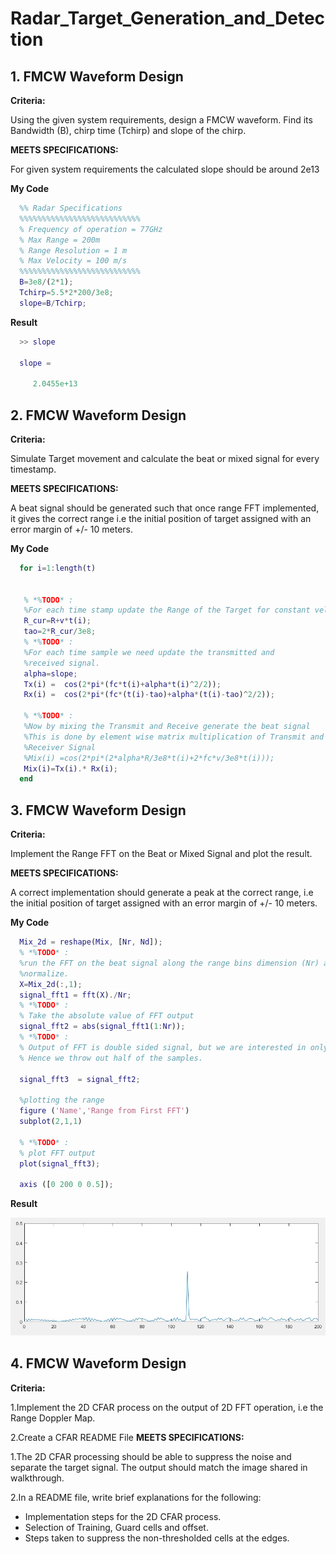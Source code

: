 # Radar_Target_Generation_and_Detection
## 1. FMCW Waveform Design
**Criteria:** 

Using the given system requirements, design a FMCW waveform. Find its Bandwidth (B), chirp time (Tchirp) and slope of the chirp.

**MEETS SPECIFICATIONS:**  

For given system requirements the calculated slope should be around 2e13 

**My Code**
 ```matlab
   %% Radar Specifications 
   %%%%%%%%%%%%%%%%%%%%%%%%%%%
   % Frequency of operation = 77GHz
   % Max Range = 200m
   % Range Resolution = 1 m
   % Max Velocity = 100 m/s
   %%%%%%%%%%%%%%%%%%%%%%%%%%%
   B=3e8/(2*1);
   Tchirp=5.5*2*200/3e8;
   slope=B/Tchirp;
   ```
**Result**
 ```matlab
   >> slope

   slope =

      2.0455e+13
 ```
## 2. FMCW Waveform Design
**Criteria:** 

Simulate Target movement and calculate the beat or mixed signal for every timestamp.

**MEETS SPECIFICATIONS:**  

A beat signal should be generated such that once range FFT implemented, it gives the correct range i.e the initial position of target assigned with an error margin of +/- 10 meters.

**My Code**
 ```matlab
   for i=1:length(t)         
    
    
    % *%TODO* :
    %For each time stamp update the Range of the Target for constant velocity. 
    R_cur=R+v*t(i);
    tao=2*R_cur/3e8;
    % *%TODO* :
    %For each time sample we need update the transmitted and
    %received signal. 
    alpha=slope;
    Tx(i) =  cos(2*pi*(fc*t(i)+alpha*t(i)^2/2));
    Rx(i) =  cos(2*pi*(fc*(t(i)-tao)+alpha*(t(i)-tao)^2/2));
    
    % *%TODO* :
    %Now by mixing the Transmit and Receive generate the beat signal
    %This is done by element wise matrix multiplication of Transmit and
    %Receiver Signal
    %Mix(i) =cos(2*pi*(2*alpha*R/3e8*t(i)+2*fc*v/3e8*t(i)));
    Mix(i)=Tx(i).* Rx(i);
   end
   ```


## 3. FMCW Waveform Design
**Criteria:** 

Implement the Range FFT on the Beat or Mixed Signal and plot the result.

**MEETS SPECIFICATIONS:**  

A correct implementation should generate a peak at the correct range, i.e the
initial position of target assigned with an error margin of +/- 10 meters.

**My Code**
 ```matlab
   Mix_2d = reshape(Mix, [Nr, Nd]);
   % *%TODO* :
   %run the FFT on the beat signal along the range bins dimension (Nr) and
   %normalize.
   X=Mix_2d(:,1);
   signal_fft1 = fft(X)./Nr;
   % *%TODO* :
   % Take the absolute value of FFT output
   signal_fft2 = abs(signal_fft1(1:Nr));
   % *%TODO* :
   % Output of FFT is double sided signal, but we are interested in only one side of the spectrum.
   % Hence we throw out half of the samples.

   signal_fft3  = signal_fft2;       

   %plotting the range
   figure ('Name','Range from First FFT')
   subplot(2,1,1)

   % *%TODO* :
   % plot FFT output 
   plot(signal_fft3);

   axis ([0 200 0 0.5]);
   ```
**Result**

![FFT1D](FFT1D.jpg)

## 4. FMCW Waveform Design
**Criteria:** 

1.Implement the 2D CFAR process on the output of 2D FFT operation, i.e the Range Doppler Map.

2.Create a CFAR README File
**MEETS SPECIFICATIONS:**  

1.The 2D CFAR processing should be able to suppress the noise and separate the target signal. The output should match the image shared in walkthrough.

2.In a README file, write brief explanations for the following:

- Implementation steps for the 2D CFAR process.
- Selection of Training, Guard cells and offset.
- Steps taken to suppress the non-thresholded cells at the edges.
